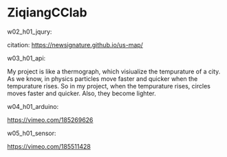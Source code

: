 # ZiqiangCClab


w02_h01_jqury: 

citation: https://newsignature.github.io/us-map/

w03_h01_api:

My project is like a thermograph, which visiualize the tempurature of a city. As we know, in physics particles move faster and quicker when the tempurature rises. So in my project, when the tempurature rises, circles moves faster and quicker. Also, they become lighter.

w04_h01_arduino: 

https://vimeo.com/185269626

w05_h01_sensor:

https://vimeo.com/185511428
